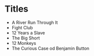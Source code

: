 # Titles

* A River Run Through It
* Fight Club
* 12 Years a Slave
* The Big Short
* 12 Monkeys
* The Curious Case od Benjamin Button
